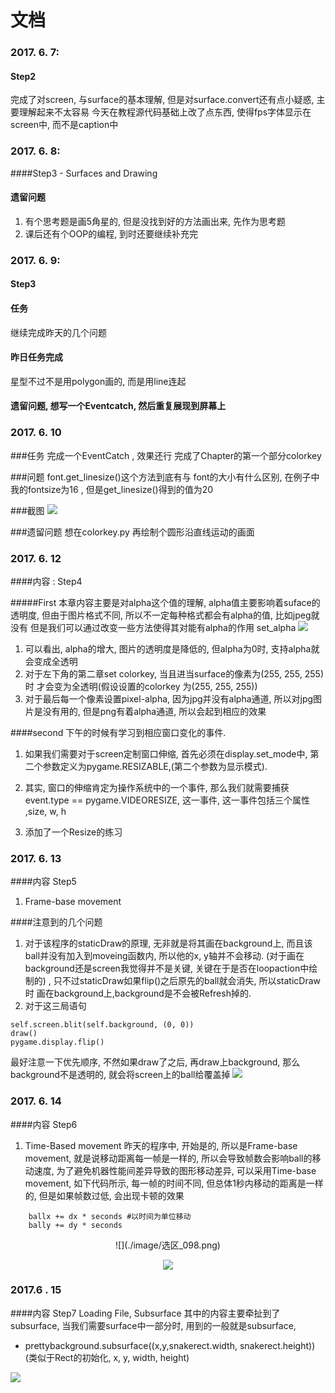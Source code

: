 # 文档

### 2017. 6. 7:
#### Step2
   完成了对screen, 与surface的基本理解, 但是对surface.convert还有点小疑惑, 主要理解起来不太容易
   今天在教程源代码基础上改了点东西, 使得fps字体显示在screen中, 而不是caption中

### 2017. 6. 8:
####Step3 - Surfaces and Drawing

####  遗留问题
1. 有个思考题是画5角星的, 但是没找到好的方法画出来, 先作为思考题
2. 课后还有个OOP的编程, 到时还要继续补充完


### 2017. 6. 9:
#### Step3 
#### 任务
继续完成昨天的几个问题


#### 昨日任务完成
星型不过不是用polygon画的, 而是用line连起

#### 遗留问题, 想写一个Eventcatch, 然后重复展现到屏幕上


### 2017. 6. 10

###任务
完成一个EventCatch , 效果还行
完成了Chapter的第一个部分colorkey

###问题
font.get_linesize()这个方法到底有与 font的大小有什么区别, 在例子中我的fontsize为16 , 但是get_linesize()得到的值为20


###截图
![](./image/选区_088.png)

###遗留问题
想在colorkey.py 再绘制个圆形沿直线运动的画面

### 2017. 6. 12

####内容 : Step4

#####First
本章内容主要是对alpha这个值的理解, alpha值主要影响着suface的透明度, 但由于图片格式不同, 所以不一定每种格式都会有alpha的值, 比如jpeg就没有
但是我们可以通过改变一些方法使得其对能有alpha的作用
set_alpha
![](./image/选区_096.png)
1. 可以看出, alpha的增大, 图片的透明度是降低的, 但alpha为0时, 支持alpha就会变成全透明
2. 对于左下角的第二章set colorkey, 当且进当surface的像素为(255, 255, 255)时 才会变为全透明(假设设置的colorkey 为(255, 255, 255))
3. 对于最后每一个像素设置pixel-alpha, 因为jpg并没有alpha通道, 所以对jpg图片是没有用的, 但是png有着alpha通道, 所以会起到相应的效果



####second
下午的时候有学习到相应窗口变化的事件.
1. 如果我们需要对于screen定制窗口伸缩, 首先必须在display.set_mode中, 第二个参数定义为pygame.RESIZABLE,(第二个参数为显示模式).
2. 其实, 窗口的伸缩肯定为操作系统中的一个事件, 那么我们就需要捕获event.type == pygame.VIDEORESIZE, 这一事件, 这一事件包括三个属性 ,size, w, h 

3. 添加了一个Resize的练习


### 2017. 6. 13

####内容 Step5
1. Frame-base movement


####注意到的几个问题
1. 对于该程序的staticDraw的原理, 无非就是将其画在background上, 而且该ball并没有加入到moveing函数内, 所以他的x, y轴并不会移动. (对于画在background还是screen我觉得并不是关键, 关键在于是否在loopaction中绘制的) , 只不过staticDraw如果flip()之后原先的ball就会消失, 所以staticDraw时 画在background上,background是不会被Refresh掉的. 
2. 对于这三局语句
````
self.screen.blit(self.background, (0, 0))
draw()
pygame.display.flip()
````
最好注意一下优先顺序, 不然如果draw了之后, 再draw上background, 那么background不是透明的, 就会将screen上的ball给覆盖掉
![](./image/选区_097.png)


### 2017. 6. 14

####内容 Step6
1. Time-Based movement
昨天的程序中, 开始是的, 所以是Frame-base movement, 就是说移动距离每一帧是一样的, 所以会导致帧数会影响ball的移动速度, 为了避免机器性能间差异导致的图形移动差异, 可以采用Time-base movement, 如下代码所示, 每一帧的时间不同, 但总体1秒内移动的距离是一样的, 但是如果帧数过低, 会出现卡顿的效果

```
    ballx += dx * seconds #以时间为单位移动
    bally += dy * seconds
```
<center>
![](./image/选区_098.png)

![](./image/选区_099.png)
</center>


### 2017.6 . 15
####内容 Step7 Loading File, Subsurface
其中的内容主要牵扯到了subsurface, 当我们需要surface中一部分时, 用到的一般就是subsurface, 
* prettybackground.subsurface((x,y,snakerect.width, snakerect.height)) (类似于Rect的初始化, x, y, width, height)

![](./image/选区_100.png)
